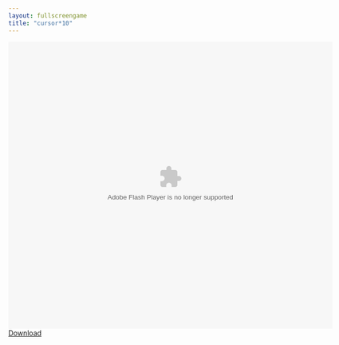```yaml
---
layout: fullscreengame
title: "cursor*10"
---
```

<object width="100" height="100">
<embed src="cursor10.swf" flashvars="" base="" quality="high" allowscriptaccess="always" allowfullscreen="true" bgcolor="" wmode="window" width="650" height="575" type="application/x-shockwave-flash" pluginspage="http://www.macromedia.com/go/getflashplayer">
</object>
<a href="cursor10.swf" download class="btn btn-outline-dark">Download</a>
